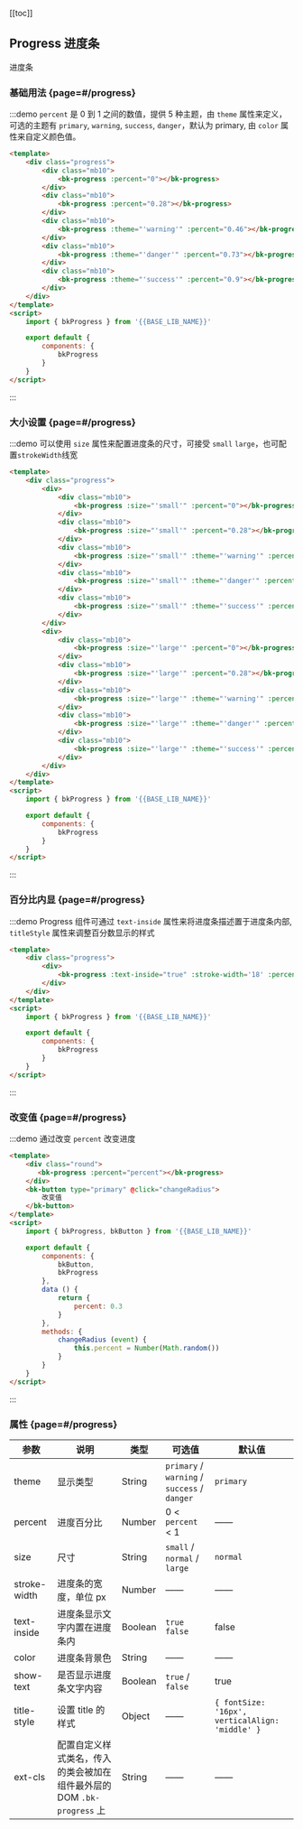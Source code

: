 <script>
    import { bkProgress, bkButton } from '@'
    export default {
        components: {
            bkButton,
            bkProgress
        },
        data () {
            return {
                percent: 0.3
            }
        },
        methods: {
            changeRadius (event) {
                this.percent = Number(Math.random())
            }
        }
    }
</script>

[[toc]]

## Progress 进度条

进度条

### 基础用法 {page=#/progress}

:::demo `percent` 是 0 到 1 之间的数值，提供 5 种主题，由 `theme` 属性来定义，可选的主题有 `primary`, `warning`, `success`, `danger`，默认为 primary, 由 `color` 属性来自定义颜色值。

```html
<template>
    <div class="progress">
        <div class="mb10">
            <bk-progress :percent="0"></bk-progress>
        </div>
        <div class="mb10">
            <bk-progress :percent="0.28"></bk-progress>
        </div>
        <div class="mb10">
            <bk-progress :theme="'warning'" :percent="0.46"></bk-progress>
        </div>
        <div class="mb10">
            <bk-progress :theme="'danger'" :percent="0.73"></bk-progress>
        </div>
        <div class="mb10">
            <bk-progress :theme="'success'" :percent="0.9"></bk-progress>
        </div>
    </div>
</template>
<script>
    import { bkProgress } from '{{BASE_LIB_NAME}}'

    export default {
        components: {
            bkProgress
        }
    }
</script>
```
:::

### 大小设置 {page=#/progress}

:::demo 可以使用 `size` 属性来配置进度条的尺寸，可接受 `small` `large`，也可配置`strokeWidth`线宽

```html
<template>
    <div class="progress">
        <div>
            <div class="mb10">
                <bk-progress :size="'small'" :percent="0"></bk-progress>
            </div>
            <div class="mb10">
                <bk-progress :size="'small'" :percent="0.28"></bk-progress>
            </div>
            <div class="mb10">
                <bk-progress :size="'small'" :theme="'warning'" :percent="0.46"></bk-progress>
            </div>
            <div class="mb10">
                <bk-progress :size="'small'" :theme="'danger'" :percent="0.73"></bk-progress>
            </div>
            <div class="mb10">
                <bk-progress :size="'small'" :theme="'success'" :percent="0.9"></bk-progress>
            </div>
        </div>
        <div>
            <div class="mb10">
                <bk-progress :size="'large'" :percent="0"></bk-progress>
            </div>
            <div class="mb10">
                <bk-progress :size="'large'" :percent="0.28"></bk-progress>
            </div>
            <div class="mb10">
                <bk-progress :size="'large'" :theme="'warning'" :percent="0.46"></bk-progress>
            </div>
            <div class="mb10">
                <bk-progress :size="'large'" :theme="'danger'" :percent="0.73"></bk-progress>
            </div>
            <div class="mb10">
                <bk-progress :size="'large'" :theme="'success'" :percent="0.9"></bk-progress>
            </div>
        </div>
    </div>
</template>
<script>
    import { bkProgress } from '{{BASE_LIB_NAME}}'

    export default {
        components: {
            bkProgress
        }
    }
</script>
```
:::

### 百分比内显 {page=#/progress}

:::demo Progress 组件可通过 `text-inside` 属性来将进度条描述置于进度条内部, `titleStyle` 属性来调整百分数显示的样式

```html
<template>
    <div class="progress">
        <div>
            <bk-progress :text-inside="true" :stroke-width='18' :percent="0.46"></bk-progress>
        </div>
    </div>
</template>
<script>
    import { bkProgress } from '{{BASE_LIB_NAME}}'

    export default {
        components: {
            bkProgress
        }
    }
</script>
```
:::

### 改变值 {page=#/progress}

:::demo 通过改变 `percent` 改变进度

```html
<template>
    <div class="round">
       <bk-progress :percent="percent"></bk-progress>
    </div>
    <bk-button type="primary" @click="changeRadius">
        改变值
    </bk-button>
</template>
<script>
    import { bkProgress, bkButton } from '{{BASE_LIB_NAME}}'

    export default {
        components: {
            bkButton,
            bkProgress
        },
        data () {
            return {
                percent: 0.3
            }
        },
        methods: {
            changeRadius (event) {
                this.percent = Number(Math.random())
            }
        }
    }
</script>
```
:::


### 属性 {page=#/progress}
| 参数 | 说明 | 类型 | 可选值 | 默认值 |
|------|------|------|------|------|
| theme | 显示类型 | String | `primary` / `warning` / `success` / `danger` | `primary` |
| percent | 进度百分比 | Number | 0 < `percent` < 1 | —— |
| size | 尺寸 | String | `small` / `normal` / `large` |`normal`|
| stroke-width | 进度条的宽度，单位 px | Number | —— | —— |
| text-inside | 进度条显示文字内置在进度条内 | Boolean | `true` `false` | false |
| color | 进度条背景色 | String | —— | —— |
| show-text | 是否显示进度条文字内容 | Boolean | `true` / `false` | true |
| title-style | 设置 title 的样式 | Object | —— | `{ fontSize: '16px', verticalAlign: 'middle' }` |
| ext-cls | 配置自定义样式类名，传入的类会被加在组件最外层的 DOM `.bk-progress` 上 | String | —— | —— |
